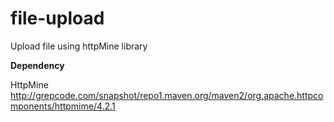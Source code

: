 file-upload
===========

Upload file using httpMine library 

**Dependency** 

  HttpMine 
  http://grepcode.com/snapshot/repo1.maven.org/maven2/org.apache.httpcomponents/httpmime/4.2.1
